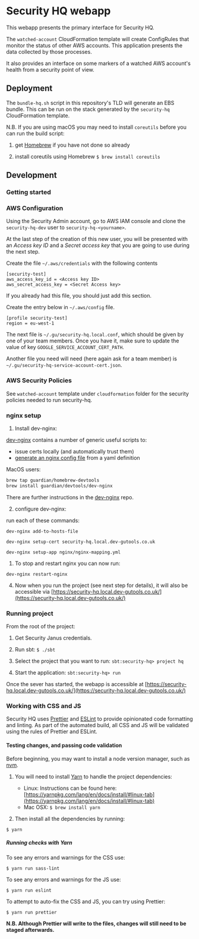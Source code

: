Security HQ webapp
==================

This webapp presents the primary interface for Security HQ.

The `watched-account` CloudFormation template will create ConfigRules
that monitor the status of other AWS accounts. This application
presents the data collected by those processes.

It also provides an interface on some markers of a watched AWS
account's health from a security point of view.


## Deployment

The `bundle-hq.sh` script in this repository's TLD will generate an EBS
bundle. This can be run on the stack generated by the `security-hq`
CloudFormation template.

N.B. If you are using macOS you may need to install `coreutils` before you can run the build script:

1) get [Homebrew](https://brew.sh/) if you have not done so already

2) install coreutils using Homebrew `$ brew install coreutils`


## Development

### Getting started

### AWS Configuration

Using the Security Admin account, go to AWS IAM console and clone the `security-hq-dev` user to `security-hq-<yourname>`.

At the last step of the creation of this new user, you will be presented with an *Access key ID* and a *Secret access key* that you are going to use during the next step.

Create the file `~/.aws/credentials` with the following contents

```
[security-test]
aws_access_key_id = <Access key ID>
aws_secret_access_key = <Secret Access key>
```

If you already had this file, you should just add this section.

Create the entry below in `~/.aws/config` file.

```
[profile security-test]
region = eu-west-1   
```

The next file is `~/.gu/security-hq.local.conf`, which should be given by one of your team members. Once you have it, make sure to update the value of key `GOOGLE_SERVICE_ACCOUNT_CERT_PATH`. 

Another file you need will need (here again ask for a team member) is `~/.gu/security-hq-service-account-cert.json`.

### AWS Security Policies
See `watched-account` template under `cloudformation` folder for the security policies needed to run security-hq.

### nginx setup

1. Install dev-nginx:

[dev-nginx](https://github.com/guardian/dev-nginx) contains a number of generic useful scripts to:
- issue certs locally (and automatically trust them)
- [generate an nginx config file](https://github.com/guardian/dev-nginx#setup-app) from a yaml definition

MacOS users:

```bash
brew tap guardian/homebrew-devtools
brew install guardian/devtools/dev-nginx
```

There are further instructions in the [dev-nginx](https://github.com/guardian/dev-nginx) repo.

2. configure dev-nginx:

run each of these commands:

`dev-nginx add-to-hosts-file`

`dev-nginx setup-cert security-hq.local.dev-gutools.co.uk`

`dev-nginx setup-app nginx/nginx-mapping.yml`

1. To stop and restart nginx you can now run:

`dev-nginx restart-nginx`

4. Now when you run the project (see next step for details), it will also be accessible via [https://security-hq.local.dev-gutools.co.uk/](https://security-hq.local.dev-gutools.co.uk/)

### Running project
From the root of the project:

1. Get Security Janus credentials. 

2. Run sbt: `$ ./sbt`

3. Select the project that you want to run: `sbt:security-hq> project hq`

4. Start the application: `sbt:security-hq> run`

Once the sever has started, the webapp is accessible at [https://security-hq.local.dev-gutools.co.uk/](https://security-hq.local.dev-gutools.co.uk/)

### Working with CSS and JS

Security HQ uses [Prettier](https://prettier.io) and [ESLint](https://eslint.org/docs/about/) to provide opinionated code formatting and linting. As part of the automated build, all CSS and JS will be validated using the rules of Prettier and ESLint.

#### Testing changes, and passing code validation

Before beginning, you may want to install a node version manager, such as [nvm](https://github.com/creationix/nvm).

1. You will need to install [Yarn](https://yarnpkg.com) to handle the project dependencies:
	- Linux: Instructions can be found here: [https://yarnpkg.com/lang/en/docs/install/#linux-tab](https://yarnpkg.com/lang/en/docs/install/#linux-tab)
	- Mac OSX: `$ brew install yarn`

2. Then install all the dependencies by running:

`$ yarn`


##### Running checks with Yarn

To see any errors and warnings for the CSS use:

`$ yarn run sass-lint`

To see any errors and warnings for the JS use:

`$ yarn run eslint`

To attempt to auto-fix the CSS and JS, you can try using Prettier:

`$ yarn run prettier`

**N.B. Although Prettier will write to the files, changes will still need to be staged afterwards.**

